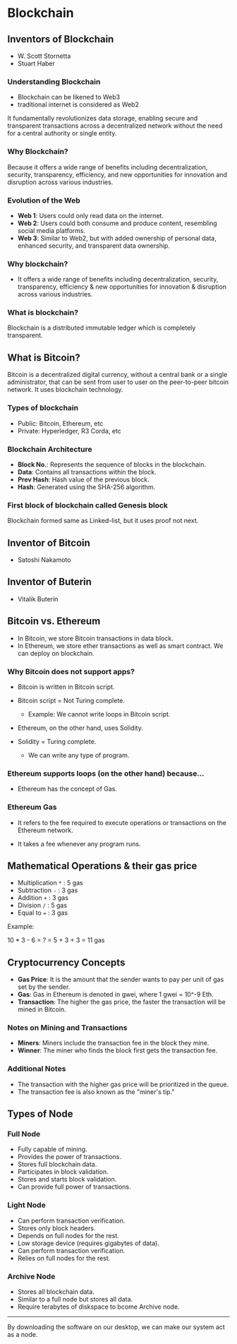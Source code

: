 # Blockchain

## Inventors of Blockchain
- W. Scott Stornetta
- Stuart Haber

### Understanding Blockchain
- Blockchain can be likened to Web3 
- traditional internet is considered as Web2

It fundamentally revolutionizes data storage, enabling secure and transparent transactions across a decentralized network without the need for a central authority or single entity.

### Why Blockchain?
Because it offers a wide range of benefits including decentralization, security, transparency, efficiency, and new opportunities for innovation and disruption across various industries.

### Evolution of the Web
- **Web 1**: Users could only read data on the internet.
- **Web 2**: Users could both consume and produce content, resembling social media platforms.
- **Web 3**: Similar to Web2, but with added ownership of personal data, enhanced security, and transparent data ownership.

### Why blockchain?
- It offers a wide range of benefits including decentralization, security, transparency, efficiency & new opportunities for innovation & disruption across various industries.


### What is blockchain?
Blockchain is a distributed immutable ledger which is completely transparent.

## What is Bitcoin?
Bitcoin is a decentralized digital currency, without a central bank or a single administrator, that can be sent from user to user on the peer-to-peer bitcoin network. It uses blockchain technology.

### Types of blockchain
- Public: Bitcoin, Ethereum, etc
- Private: Hyperledger, R3 Corda, etc

### Blockchain Architecture
- **Block No.**: Represents the sequence of blocks in the blockchain.
- **Data**: Contains all transactions within the block.
- **Prev Hash**: Hash value of the previous block.
- **Hash**: Generated using the SHA-256 algorithm.

### First block of blockchain called Genesis block
Blockchain formed same as Linked-list, but it uses proof not next.

## Inventor of Bitcoin
- Satoshi Nakamoto

## Inventor of Buterin
- Vitalik Buterin

## Bitcoin vs. Ethereum
- In Bitcoin, we store Bitcoin transactions in data block.
- In Ethereum, we store ether transactions as well as smart contract. We can deploy on blockchain.

### Why Bitcoin does not support apps?

- Bitcoin is written in Bitcoin script.
- Bitcoin script = Not Turing complete.
  - Example: We cannot write loops in Bitcoin script.

- Ethereum, on the other hand, uses Solidity.
- Solidity = Turing complete.
  - We can write any type of program.

### Ethereum supports loops (on the other hand) because...

- Ethereum has the concept of Gas.

### Ethereum Gas

- It refers to the fee required to execute operations or transactions on the Ethereum network.

- It takes a fee whenever any program runs.


## Mathematical Operations & their gas price

- Multiplication `*` : 5 gas
- Subtraction `-` : 3 gas
- Addition `+` : 3 gas
- Division `/` : 5 gas
- Equal to `=` : 3 gas

Example:

10 * 3 - 6 = ?
= 5 + 3 + 3 = 11 gas


## Cryptocurrency Concepts

- **Gas Price**: It is the amount that the sender wants to pay per unit of gas set by the sender.
- **Gas**: Gas in Ethereum is denoted in gwei, where 1 gwei = 10^-9 Eth.
- **Transaction**: The higher the gas price, the faster the transaction will be mined in Bitcoin.

### Notes on Mining and Transactions

- **Miners**: Miners include the transaction fee in the block they mine.
- **Winner**: The miner who finds the block first gets the transaction fee.

### Additional Notes

- The transaction with the higher gas price will be prioritized in the queue.
- The transaction fee is also known as the "miner's tip."

## Types of Node

### Full Node
- Fully capable of mining.
- Provides the power of transactions.
- Stores full blockchain data.
- Participates in block validation.
- Stores and starts block validation.
- Can provide full power of transactions.
### Light Node
- Can perform transaction verification.
- Stores only block headers.
- Depends on full nodes for the rest.
- Low storage device (requires gigabytes of data).
- Can perform transaction verification.
- Relies on full nodes for the rest.

### Archive Node
- Stores all blockchain data.
- Similar to a full node but stores all data.
- Require terabytes of diskspace to bcome Archive node.

---

By downloading the software on our desktop, we can make our system act as a node.
